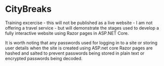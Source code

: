 # CityBreaks

Training excercise - this will not be published as a live website - I am not offering a travel service - but will demonstrate the stages used to develop a fully interactive website using Razor pages in ASP.NET Core.

It is worth noting that any passwords used for logging in to a site or storing user details when the site is created using ASP.net core Razor pages are hashed and salted to prevent passwords being stored in plain text
or encrypted passwords being decoded.